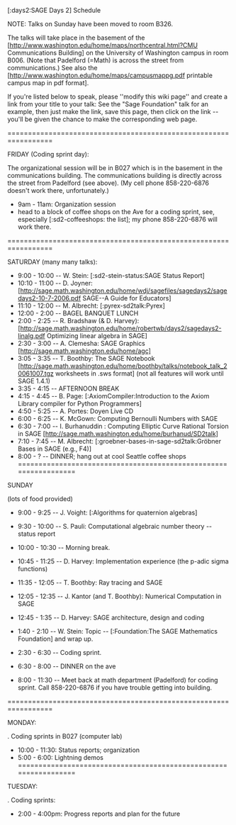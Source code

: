 [:days2:SAGE Days 2] Schedule

NOTE: Talks on Sunday have been moved to room B326.

The talks will take place in the basement of the
[http://www.washington.edu/home/maps/northcentral.html?CMU Communications Building] on the
University of Washington campus in room B006.  (Note that Padelford (=Math) is 
across the street from communications.) See also the
[http://www.washington.edu/home/maps/campusmappg.pdf printable campus map in pdf format]. 

If you're listed below to speak, please ''modify this wiki page'' and create a link from your title to your talk: See the  "Sage Foundation" talk for an example, then just make the link, save this page, then click on the link -- you'll be given the chance to make the corresponding web page.

=================================================================

FRIDAY (Coding sprint day):

The organizational session will be in B027 which is in the basement in the communications building.  The communications building is directly across the street from Padelford (see above).   (My cell phone 858-220-6876 doesn't work there, unfortunately.)  

 * 9am  - 11am: Organization session
 * head to a block of coffee shops on the Ave for a coding sprint, see, especially [:sd2-coffeeshops: the list]; my phone 858-220-6876 will work there. 
 
=================================================================

SATURDAY (many many talks):

  * 9:00 - 10:00 -- W. Stein:  [:sd2-stein-status:SAGE Status Report]
  * 10:10 - 11:00 -- D. Joyner: [http://sage.math.washington.edu/home/wdj/sagefiles/sagedays2/sagedays2-10-7-2006.pdf SAGE--A Guide for Educators]
  * 11:10 - 12:00 -- M. Albrecht: [:pyrex-sd2talk:Pyrex]
  * 12:00 -  2:00 -- BAGEL BANQUET LUNCH
  * 2:00 -  2:25 -- R. Bradshaw (& D. Harvey): [http://sage.math.washington.edu/home/robertwb/days2/sagedays2-linalg.pdf Optimizing linear algebra in SAGE]
  * 2:30 -  3:00 -- A. Clemesha: SAGE Graphics [http://sage.math.washington.edu/home/agc]
  * 3:05 -  3:35 -- T. Boothby: The SAGE Notebook [http://sage.math.washington.edu/home/boothby/talks/notebook_talk_20061007.tgz worksheets in .sws format] (not all features will work until SAGE 1.4.1)
  * 3:35 -  4:15 -- AFTERNOON BREAK
  * 4:15 -  4:45 -- B. Page: [:AxiomCompiler:Introduction to the Axiom Library compiler for Python Programmers]
  * 4:50 -  5:25 -- A. Portes: Doyen Live CD
  * 6:00 -  6:25 -- K. McGown: Computing Bernoulli Numbers with SAGE
  * 6:30 -  7:00 -- I. Burhanuddin : Computing Elliptic Curve Rational Torsion in SAGE [http://sage.math.washington.edu/home/burhanud/SD2talk]
  * 7:10 -  7:45 -- M. Albrecht: [:groebner-bases-in-sage-sd2talk:Gröbner Bases in SAGE (e.g., F4)]
  * 8:00 - ? -- DINNER; hang out at cool Seattle coffee shops
=================================================================

SUNDAY

(lots of food provided)

  *  9:00 -  9:25 -- J. Voight: [:Algorithms for quaternion algebras]
  *  9:30 - 10:00 -- S. Pauli: Computational algebraic number theory -- status report
  * 10:00 - 10:30 -- Morning break.
  * 10:45 - 11:25 -- D. Harvey: Implementation experience (the p-adic sigma functions)
  * 11:35 - 12:05 -- T. Boothby: Ray tracing and SAGE
  * 12:05 - 12:35 -- J. Kantor (and T. Boothby): Numerical Computation in SAGE
  * 12:45 -  1:35 -- D. Harvey: SAGE architecture, design and coding
  * 1:40 -  2:10 -- W. Stein: Topic -- [:Foundation:The SAGE Mathematics Foundation] and wrap up.

  * 2:30 - 6:30  -- Coding sprint.
  * 6:30 - 8:00  -- DINNER on the ave
  * 8:00 - 11:30 -- Meet back at math department (Padelford) for coding sprint.  Call 858-220-6876 if you have trouble getting into building. 

=================================================================

MONDAY:

 . Coding sprints in B027 (computer lab)
  * 10:00 - 11:30: Status reports; organization
  * 5:00 -  6:00: Lightning demos
=================================================================

TUESDAY:

 . Coding sprints:
  * 2:00 - 4:00pm: Progress reports and plan for the future
